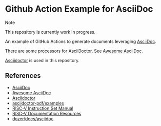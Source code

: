 # Github Action Example for AsciiDoc

> [!NOTE]
> This repository is currently work in progress.

An example of GitHub Actions to generate documents leveraging [AsciiDoc](https://asciidoc.org/).

There are some processors for AsciiDoctor. See [Awesome AsciiDoc](https://gitlab.eclipse.org/eclipse-wg/asciidoc-wg/asciidoc.org/-/blob/main/awesome-asciidoc.adoc).

[Asciidoctor](https://asciidoctor.org/) is used in this repository.

## References

- [AsciiDoc](https://asciidoc.org/)
- [Awesome AsciiDoc](https://gitlab.eclipse.org/eclipse-wg/asciidoc-wg/asciidoc.org/-/blob/main/awesome-asciidoc.adoc)
- [Asciidoctor](https://asciidoctor.org/)
- [asciidoctor-pdf/examples](https://github.com/asciidoctor/asciidoctor-pdf/tree/main/examples)
- [RISC-V Instruction Set Manual](https://github.com/riscv/riscv-isa-manual)
- [RISC-V Documentation Resources](https://github.com/riscv/docs-resources)
- [dozer/docs/asciidoc](https://github.com/DozerMapper/dozer/tree/master/docs/asciidoc)
